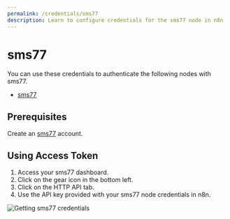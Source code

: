 ```yaml
---
permalink: /credentials/sms77
description: Learn to configure credentials for the sms77 node in n8n
---
```


# sms77

You can use these credentials to authenticate the following nodes with sms77.
- [sms77](../../nodes-library/nodes/sms77/README.md)

## Prerequisites

Create an [sms77](https://sms77.io/) account.

## Using Access Token

1. Access your sms77 dashboard.
2. Click on the gear icon in the bottom left.
3. Click on the HTTP API tab.
4. Use the API key provided with your sms77 node credentials in n8n.

![Getting sms77 credentials](./using-access-token.gif)
